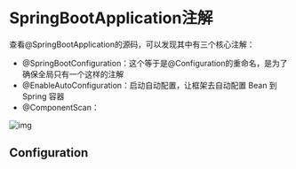 # SpringBootApplication注解

查看@SpringBootApplication的源码，可以发现其中有三个核心注解：

- @SpringBootConfiguration：这个等于是@Configuration的重命名，是为了确保全局只有一个这样的注解
- @EnableAutoConfiguration：启动自动配置，让框架去自动配置 Bean 到 Spring 容器
- @ComponentScan：

![img](https://pics.yujieliu.com/blog/2023/11/314785d7262c3f8d0b49ef5ef55796d5.png)

## Configuration

